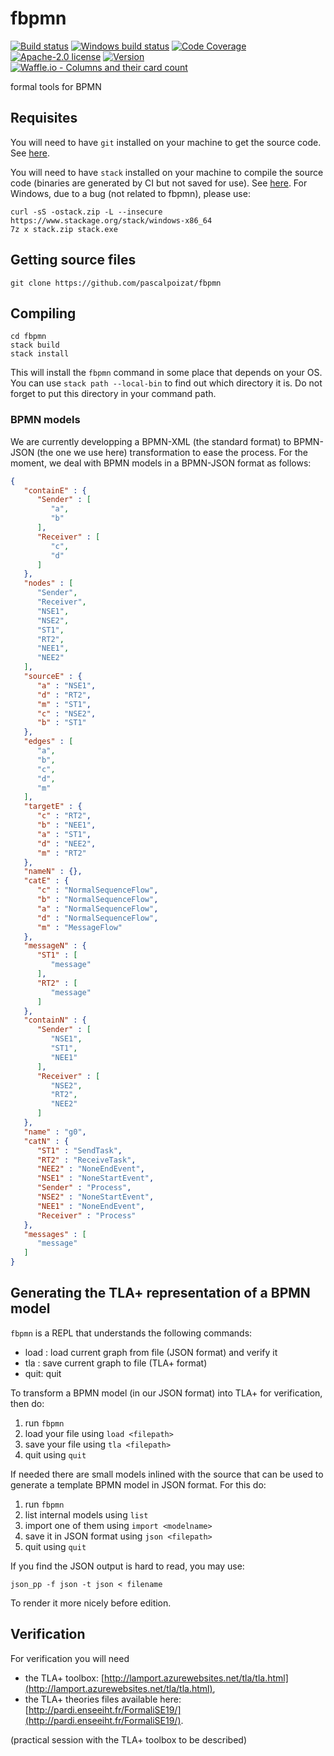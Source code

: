# fbpmn

[![Build status](https://secure.travis-ci.org/pascalpoizat/fbpmn.svg)](https://travis-ci.org/pascalpoizat/fbpmn)
[![Windows build status](https://ci.appveyor.com/api/projects/status/github/pascalpoizat/fbpmn?branch=master&svg=true)](https://ci.appveyor.com/project/pascalpoizat/fbpmn)
[![Code Coverage](https://img.shields.io/coveralls/pascalpoizat/fbpmn/master.svg)](https://coveralls.io/github/pascalpoizat/fbpmn)
[![Apache-2.0 license](https://img.shields.io/github/license/pascalpoizat/veca-haskell.svg)](LICENSE)
[![Version](https://img.shields.io/github/tag/pascalpoizat/fbpmn.svg)](fbpmn.cabal)
<br/>
[![Waffle.io - Columns and their card count](https://badge.waffle.io/pascalpoizat/fbpmn.svg?columns=all)](https://waffle.io/pascalpoizat/fbpmn)

<!--
<br/>
[![Hackage](https://img.shields.io/hackage/v/fbpmn.svg)](https://hackage.haskell.org/package/fbpmn)
[![Stackage Lts](http://stackage.org/package/fbpmn/badge/lts)](http://stackage.org/lts/package/fbpmn)
[![Stackage Nightly](http://stackage.org/package/fbpmn/badge/nightly)](http://stackage.org/nightly/package/fbpmn)
-->

formal tools for BPMN

## Requisites

You will need to have `git` installed on your machine to get the source code. See [here](https://git-scm.com/downloads).

You will need to have `stack` installed on your machine to compile the source code (binaries are generated by CI but not saved for use). See [here](https://docs.haskellstack.org/en/stable/README/). For Windows, due to a bug (not related to fbpmn), please use:

```shell
curl -sS -ostack.zip -L --insecure https://www.stackage.org/stack/windows-x86_64
7z x stack.zip stack.exe
```

## Getting source files

```shell
git clone https://github.com/pascalpoizat/fbpmn
```

## Compiling

```shell
cd fbpmn
stack build
stack install
```

This will install the `fbpmn` command in some place that depends on your OS.
You can use `stack path --local-bin` to find out which directory it is.
Do not forget to put this directory in your command path.

### BPMN models

We are currently developping a BPMN-XML (the standard format) to BPMN-JSON (the one we use here) transformation to ease the process.
For the moment, we deal with BPMN models in a BPMN-JSON format as follows:

```json
{
   "containE" : {
      "Sender" : [
         "a",
         "b"
      ],
      "Receiver" : [
         "c",
         "d"
      ]
   },
   "nodes" : [
      "Sender",
      "Receiver",
      "NSE1",
      "NSE2",
      "ST1",
      "RT2",
      "NEE1",
      "NEE2"
   ],
   "sourceE" : {
      "a" : "NSE1",
      "d" : "RT2",
      "m" : "ST1",
      "c" : "NSE2",
      "b" : "ST1"
   },
   "edges" : [
      "a",
      "b",
      "c",
      "d",
      "m"
   ],
   "targetE" : {
      "c" : "RT2",
      "b" : "NEE1",
      "a" : "ST1",
      "d" : "NEE2",
      "m" : "RT2"
   },
   "nameN" : {},
   "catE" : {
      "c" : "NormalSequenceFlow",
      "b" : "NormalSequenceFlow",
      "a" : "NormalSequenceFlow",
      "d" : "NormalSequenceFlow",
      "m" : "MessageFlow"
   },
   "messageN" : {
      "ST1" : [
         "message"
      ],
      "RT2" : [
         "message"
      ]
   },
   "containN" : {
      "Sender" : [
         "NSE1",
         "ST1",
         "NEE1"
      ],
      "Receiver" : [
         "NSE2",
         "RT2",
         "NEE2"
      ]
   },
   "name" : "g0",
   "catN" : {
      "ST1" : "SendTask",
      "RT2" : "ReceiveTask",
      "NEE2" : "NoneEndEvent",
      "NSE1" : "NoneStartEvent",
      "Sender" : "Process",
      "NSE2" : "NoneStartEvent",
      "NEE1" : "NoneEndEvent",
      "Receiver" : "Process"
   },
   "messages" : [
      "message"
   ]
}
```


## Generating the TLA+ representation of a BPMN model

`fbpmn` is a REPL that understands the following commands:

- load <path>: load current graph from file (JSON format) and verify it
- tla <path>: save current graph to file (TLA+ format)
- quit: quit
  
To transform a BPMN model (in our JSON format) into TLA+ for verification, then do:

1. run `fbpmn`
2. load your file using `load <filepath>`
3. save your file using `tla <filepath>`
4. quit using `quit`

If needed there are small models inlined with the source that can be used to generate a template BPMN model in JSON format.
For this do:

1. run `fbpmn`
2. list internal models using `list`
3. import one of them using `import <modelname>`
4. save it in JSON format using `json <filepath>`
5. quit using `quit`

If you find the JSON output is hard to read, you may use:

```shell
json_pp -f json -t json < filename
```

To render it more nicely before edition.

## Verification

For verification you will need 
- the TLA+ toolbox: [http://lamport.azurewebsites.net/tla/tla.html](http://lamport.azurewebsites.net/tla/tla.html),
- the TLA+ theories files available here: [http://pardi.enseeiht.fr/FormaliSE19/](http://pardi.enseeiht.fr/FormaliSE19/).

(practical session with the TLA+ toolbox to be described)

